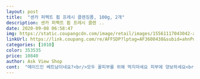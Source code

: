 ```yaml
---
layout: post 
title:  "센카 퍼펙트 휩 프레시 클렌징폼, 100g, 2개" 
description: 센카 퍼펙트 휩 프레시 클렌 ..
date: 2020-09-08 06:58:47 
img: https://static.coupangcdn.com/image/retail/images/15561117043042-a5e5510a-23ba-4c93-b910-57c415b89750.jpg 
linkUrl: https://link.coupang.com/re/AFFSDP?lptag=AF3600438&subid=ahnPublicAsk&pageKey=2056143338&itemId=3495255738&vendorItemId=70354130417&traceid=V0-113-df9b37fe56721013 
categories: [1010] 
color: 353535 
price: 10840 
author: Ask View Shop 
cont:  "메이드인 베트남이네요?<br/>모두 꿀피부를 위해 먹지마세요 피부에 양보하세요<br/>이거 원래 일본제품 아닌가요?<br/>일단 사용한뒤 보들보들하니 촘촘히 닦이는듯 하긴해요.<br/><br/>저는 진짜 평생 퍼펙트휩 밖에 안쓰는데 프레쉬가 새로나왔어요! 항상 대량구매하고 쓰는데 너무 좋아서 빨리빨리 사용합니다!<br/>저렴히 두개 구입했네요.<br/><br/>폼은 여러가지 이것저것 써보는편이예요 성분이  다다르대서^^ 요건 선물받고 쓰는데 아이들이 너무좋아해서 다시주문했어요 로켓회원이여서  2개 10880원가격도 좋고 폼이 우선 너무 부드러워요<br/>프레쉬라서 그런지 더 부드러워졌고 더 보들보들 해진것 같아요.<br/> 한 5년동안 계속 써오고 있는데 없어지지 말아주세요 ㅠㅜ계속 쓰고 계속 쓸껍니다<br/>효과는 같길 바래봅니다.<br/><br/>" 
---
```

